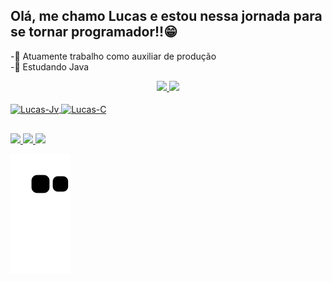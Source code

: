 ## Olá, me chamo Lucas e estou nessa jornada para se tornar programador!!😁
-💼 Atuamente trabalho como auxiliar de produção                                                                                                                         
-📘 Estudando Java
<div align="center">
  <a href="https://github.com/1lucashsw">
<img width="48%" src="https://github-readme-stats.vercel.app/api?username=1lucashsw&show_icons=true&theme=dracula&include_all_commits=true&count_private=true"/>
  <img width="48%" src="https://github-readme-stats.vercel.app/api/top-langs/?username=1lucashsw&layout=compact&langs_count=7&theme=dracula"/>
</div>
 <div style="display: inline_block"><br>
 <img align="center" alt="Lucas-Jv" height="30" width="55" src="https://img.shields.io/badge/Java-ED8B00?style=for-the-badge&logo=java&logoColor=white">
 <img align="center" alt="Lucas-C" height="30" width="55" src="https://img.shields.io/badge/C%2B%2B-00599C?style=for-the-badge&logo=c%2B%2B&logoColor=white">
</div>
  
 ##
 
<div> 
 <a href="https://www.linkedin.com/in/lucas-willian-787803187/" target="_blank"><img src="https://img.shields.io/badge/LinkedIn-0077B5?style=for-the-badge&logo=linkedin&logoColor=white">
 <a href="https://www.instagram.com/1lucashsw/" target="_blank"><img src="https://img.shields.io/badge/Instagram-E4405F?style=for-the-badge&logo=instagram&logoColor=white">
 <a href="mailto:lucaswilliansoares00@gmail.com" target="_blank"><img src="https://img.shields.io/badge/Gmail-D14836?style=for-the-badge&logo=gmail&logoColor=white">
</div>


 ![Snake animation](https://github.com/1lucashsw/1lucashsw/blob/output/github-contribution-grid-snake.svg)
  
</div>
